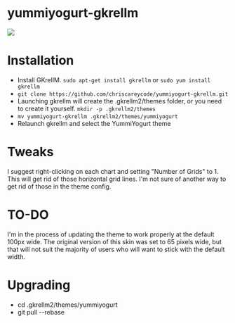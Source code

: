 # yummiyogurt-gkrellm

<img src="https://chriscarey.com/graphics/skins/gkrellm/yummiyogurt-gkrellm-100.png" />

Installation
==============
- Install GKrellM. `sudo apt-get install gkrellm` or `sudo yum install gkrellm`
- `git clone https://github.com/chriscareycode/yummiyogurt-gkrellm.git`
- Launching gkrellm will create the .gkrellm2/themes folder, or you need to create it yourself. `mkdir -p .gkrellm2/themes`
- `mv yummiyogurt-gkrellm .gkrellm2/themes/yummiyogurt`
- Relaunch gkrellm and select the YummiYogurt theme

Tweaks
==============
I suggest right-clicking on each chart and setting "Number of Grids" to 1. This will get rid of those horizontal grid lines. I'm not sure of another way to get rid of those in the theme config.

TO-DO
==============
I'm in the process of updating the theme to work properly at the default 100px wide. The original version of this skin was set to 65 pixels wide, but that will not suit the majority of users who will want to stick with the default width.

Upgrading
==============
- cd .gkrellm2/themes/yummiyogurt
- git pull --rebase
